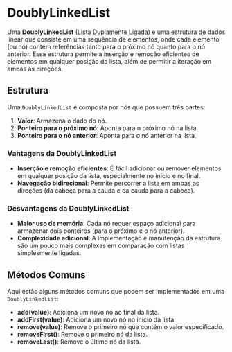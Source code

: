 # DoublyLinkedList

Uma **DoublyLinkedList** (Lista Duplamente Ligada) é uma estrutura de dados linear que consiste em uma sequência de elementos, onde cada elemento (ou nó) contém referências tanto para o próximo nó quanto para o nó anterior. Essa estrutura permite a inserção e remoção eficientes de elementos em qualquer posição da lista, além de permitir a iteração em ambas as direções.

## Estrutura

Uma `DoublyLinkedList` é composta por nós que possuem três partes:

1. **Valor**: Armazena o dado do nó.
2. **Ponteiro para o próximo nó**: Aponta para o próximo nó na lista.
3. **Ponteiro para o nó anterior**: Aponta para o nó anterior na lista.

### Vantagens da DoublyLinkedList

- **Inserção e remoção eficientes**: É fácil adicionar ou remover elementos em qualquer posição da lista, especialmente no início e no final.
- **Navegação bidirecional**: Permite percorrer a lista em ambas as direções (da cabeça para a cauda e da cauda para a cabeça).

### Desvantagens da DoublyLinkedList

- **Maior uso de memória**: Cada nó requer espaço adicional para armazenar dois ponteiros (para o próximo e o nó anterior).
- **Complexidade adicional**: A implementação e manutenção da estrutura são um pouco mais complexas em comparação com listas simplesmente ligadas.

## Métodos Comuns

Aqui estão alguns métodos comuns que podem ser implementados em uma `DoublyLinkedList`:

- **add(value)**: Adiciona um novo nó ao final da lista.
- **addFirst(value)**: Adiciona um novo nó no início da lista.
- **remove(value)**: Remove o primeiro nó que contém o valor especificado.
- **removeFirst()**: Remove o primeiro nó da lista.
- **removeLast()**: Remove o último nó da lista.
